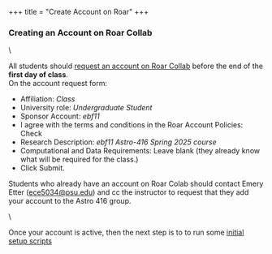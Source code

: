 +++
title = "Create Account on Roar"
+++

### Creating an Account on Roar Collab

\\

All students should [request an account on Roar Collab](https://www.icds.psu.edu/account-setup/) before the end of the __first day of class__.  
On the account request form:
- Affiliation: _Class_
- University role: _Undergraduate Student_
- Sponsor Account: _ebf11_ 
- I agree with the terms and conditions in the Roar Account Policies: Check 
- Research Description:  _ebf11 Astro-416  Spring 2025 course_
- Computational and Data Requirements:  Leave blank (they already know what will be required for the class.)  
- Click Submit.

Students who already have an account on Roar Colab should contact Emery Etter (ece5034@psu.edu) and cc the instructor to request that they add your account to the Astro 416 group.

\\

Once your account is active, then the next step is to to run some [initial setup scripts](../initial_setup/)
